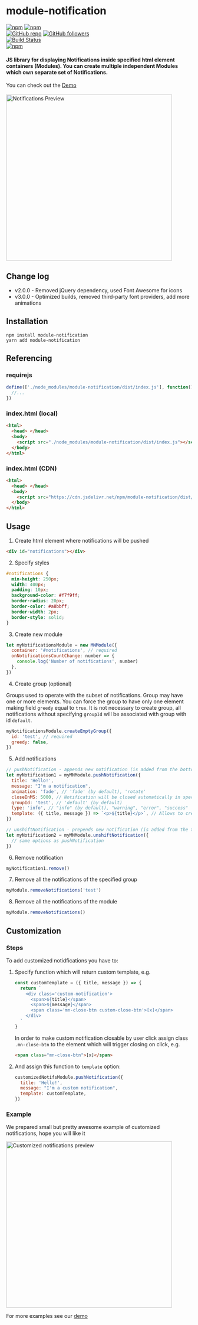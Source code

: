 # module-notification

[![npm](https://img.shields.io/npm/v/module-notification.svg)](https://www.npmjs.com/package/module-notification) [![npm](https://img.shields.io/npm/dm/module-notification.svg)](https://www.npmjs.com/package/module-notification)
<br />
[![GitHub repo](https://img.shields.io/badge/github-repo-green.svg?style=flat)](https://github.com/vadimkorr/module-notification) [![GitHub followers](https://img.shields.io/github/followers/vadimkorr.svg?style=social&label=Follow)](https://github.com/vadimkorr)
<br />
[![Build Status](https://travis-ci.org/vadimkorr/module-notification.svg?branch=master)](https://travis-ci.org/vadimkorr/module-notification)
<br />
[![npm](https://img.shields.io/npm/l/module-notification.svg)](https://www.npmjs.com/package/module-notification)
<br />

#### JS library for displaying Notifications inside specified html element containers (Modules). You can create multiple independent Modules which own separate set of Notifications.

You can check out the [Demo](https://vadimkorr.github.io/module-notification)
<br />
<br />
<img src="https://content.screencast.com/users/mintday/folders/Jing/media/4ca2e283-8194-46aa-a3d8-5004b2211644/2017-07-24_2108.png" alt="Notifications Preview" width="450px" />

## <a name="changelog">Change log</a>

- v2.0.0 - Removed jQuery dependency, used Font Awesome for icons
- v3.0.0 - Optimized builds, removed third-party font providers, add more animations

## <a name="installation">Installation</a>

```console
npm install module-notification
yarn add module-notification
```

## <a name="referencing">Referencing</a>

### requirejs

```js
define(['./node_modules/module-notification/dist/index.js'], function() {
  //...
})
```

### index.html (local)

```html
<html>
  <head> </head>
  <body>
    <script src="./node_modules/module-notification/dist/index.js"></script>
  </body>
</html>
```

### index.html (CDN)

```html
<html>
  <head> </head>
  <body>
    <script src="https://cdn.jsdelivr.net/npm/module-notification/dist/index.js"></script>
  </body>
</html>
```

## <a name="usage">Usage</a>

1. Create html element where notifications will be pushed

```html
<div id="notifications"></div>
```

2. Specify styles

```css
#notifications {
  min-height: 250px;
  width: 400px;
  padding: 10px;
  background-color: #f7f9ff;
  border-radius: 20px;
  border-color: #a8bbff;
  border-width: 2px;
  border-style: solid;
}
```

3. Create new module

```js
let myNotificationsModule = new MNModule({
  container: '#notifications', // required
  onNotificationsCountChange: number => {
    console.log('Number of notifications', number)
  },
})
```

4. Create group (optional)

Groups used to operate with the subset of notifications. Group may have one or more elements. You can force the group to have only one element making field `greedy` equal to `true`. It is not necessary to create group, all notifications without specifying `groupId` will be associated with group with id `default`.

```js
myNotificationsModule.createEmptyGroup({
  id: 'test', // required
  greedy: false,
})
```

5. Add notifications

```js
// pushNotification - appends new notification (is added from the bottom)
let myNotification1 = myMNModule.pushNotification({
  title: 'Hello!',
  message: "I'm a notification",
  animation: 'fade', // 'fade' (by default), 'rotate'
  closeInMS: 5000, // Notification will be closed automatically in specified amount of milliseconds; to prevent notification from closing, just omit this option. It does not close automatically by default.
  groupId: 'test', // 'default' (by default)
  type: 'info', // "info" (by default), "warning", "error", "success"
  template: ({ title, message }) => `<p>${title}</p>`, // Allows to create customized notifications. If used, type will be ignored.
})

// unshiftNotification - prepends new notification (is added from the top)
let myNotification2 = myMNModule.unshiftNotification({
  // same options as pushNotification
})
```

6. Remove notification

```js
myNotification1.remove()
```

7. Remove all the notifications of the specified group

```js
myModule.removeNotifications('test')
```

8. Remove all the notifications of the module

```js
myModule.removeNotifications()
```

## <a name="customization">Customization</a>

### Steps

To add customized notidfications you have to:

<ol start="1">
  <li>

Specify function which will return custom template, e.g.

```js
const customTemplate = ({ title, message }) => {
  return `
    <div class='custom-notification'>
      <span>${title}</span>
      <span>${message}</span>
      <span class='mn-close-btn custom-close-btn'>[x]</span>
    </div>
  `
}
```

In order to make custom notification closable by user click assign class `.mn-close-btn` to the element which will trigger closing on click, e.g.

```html
<span class="mn-close-btn">[x]</span>
```

  </li>
  <li>

And assign this function to `template` option:

```js
customizedNotifsModule.pushNotification({
  title: 'Hello!',
  message: "I'm a custom notification",
  template: customTemplate,
})
```

  </li>
</ol>

### Example

We prepared small but pretty awesome example of customized notifications, hope you will like it

<img src="http://g.recordit.co/z1yhU4dDz2.gif" alt="Customized notifications preview" width="450px" />

For more examples see our [demo](https://vadimkorr.github.io/module-notification/)
